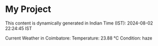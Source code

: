 # My Project

This content is dynamically generated in Indian Time (IST): 2024-08-02 22:24:45 IST


Current Weather in Coimbatore:
Temperature: 23.88 °C
Condition: haze
